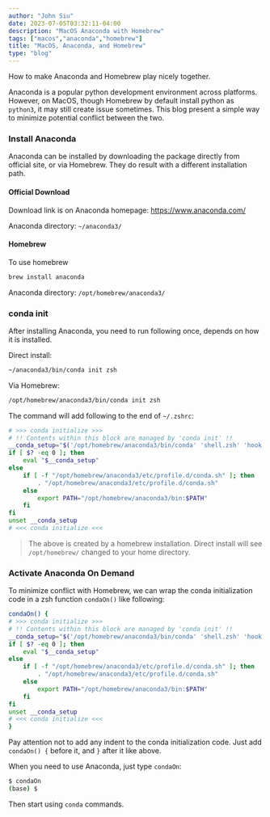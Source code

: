 ```yaml
---
author: "John Siu"
date: 2023-07-05T03:32:11-04:00
description: "MacOS Anaconda with Homebrew"
tags: ["macos","anaconda","homebrew"]
title: "MacOS, Anaconda, and Homebrew"
type: "blog"
---
```

How to make Anaconda and Homebrew play nicely together.
<!--more-->

Anaconda is a popular python development environment across platforms. However, on MacOS, though Homebrew by default install python as `python3`, it may still create issue sometimes. This blog present a simple way to minimize potential conflict between the two.

### Install Anaconda

Anaconda can be installed by downloading the package directly from official site, or via Homebrew. They do result with a different installation path.

#### Official Download

Download link is on Anaconda homepage: https://www.anaconda.com/

Anaconda directory: `~/anaconda3/`

#### Homebrew

To use homebrew

```sh
brew install anaconda
```

Anaconda directory: `/opt/homebrew/anaconda3/`

### conda init

After installing Anaconda, you need to run following once, depends on how it is installed.

Direct install:
```sh
~/anaconda3/bin/conda init zsh
```

Via Homebrew:
```sh
/opt/homebrew/anaconda3/bin/conda init zsh
```

The command will add following to the end of `~/.zshrc`:

```sh
# >>> conda initialize >>>
# !! Contents within this block are managed by 'conda init' !!
__conda_setup="$('/opt/homebrew/anaconda3/bin/conda' 'shell.zsh' 'hook' 2> /dev/null)"
if [ $? -eq 0 ]; then
    eval "$__conda_setup"
else
    if [ -f "/opt/homebrew/anaconda3/etc/profile.d/conda.sh" ]; then
        . "/opt/homebrew/anaconda3/etc/profile.d/conda.sh"
    else
        export PATH="/opt/homebrew/anaconda3/bin:$PATH"
    fi
fi
unset __conda_setup
# <<< conda initialize <<<
```

> The above is created by a homebrew installation. Direct install will see `/opt/homebrew/` changed to your home directory.

### Activate Anaconda On Demand

To minimize conflict with Homebrew, we can wrap the conda initialization code in a zsh function `condaOn()` like following:

```sh
condaOn() {
# >>> conda initialize >>>
# !! Contents within this block are managed by 'conda init' !!
__conda_setup="$('/opt/homebrew/anaconda3/bin/conda' 'shell.zsh' 'hook' 2> /dev/null)"
if [ $? -eq 0 ]; then
    eval "$__conda_setup"
else
    if [ -f "/opt/homebrew/anaconda3/etc/profile.d/conda.sh" ]; then
        . "/opt/homebrew/anaconda3/etc/profile.d/conda.sh"
    else
        export PATH="/opt/homebrew/anaconda3/bin:$PATH"
    fi
fi
unset __conda_setup
# <<< conda initialize <<<
}
```

Pay attention not to add any indent to the conda initialization code. Just add `condaOn() {` before it, and `}` after it like above.

When you need to use Anaconda, just type `condaOn`:

```sh
$ condaOn
(base) $
```

Then start using `conda` commands.